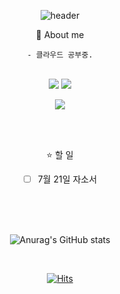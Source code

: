  <div align="center"> 

![header](https://capsule-render.vercel.app/api?type=transparent&color=000000&height=150&section=header&text=Kim_Min_Jun_Git&fontColor=000000&fontSize=90&animation=fadeIn&fontAlignY=55&desc=%20&descAlignY=62&descAlign=62)

:imp: About me

    - 클라우드 공부중.


<br/>

<img src="https://img.shields.io/badge/Hello-000000?style=for-the-badge&logo=aiqfome&logoColor=white">
<a href="https://github.com/Jun914/Kim_Min_Jun_Git"><img src="https://img.shields.io/badge/github-181717?style=for-the-badge&logo=github&logoColor=white">

<a href="https://www.naver.com/"><img src="https://img.shields.io/badge/alswns723@naver.com-03C75A?style=for-the-badge&logo=naver&logoColor=white"> </a>


<br/>
<br/>

:star: 할 일

- [ ] 7월 21일 자소서

<br/>
<br/>
<br/>


![Anurag's GitHub stats](https://github-readme-stats.vercel.app/api?username=Jun914&show_icons=true&theme=radical)

<br/>

[![Hits](https://hits.seeyoufarm.com/api/count/incr/badge.svg?url=https%3A%2F%2Fgithub.com%2FJun914%2FKim_Min_Jun_Git&count_bg=%23000000&title_bg=%23000000&icon=github.svg&icon_color=%23E7E7E7&title=github&edge_flat=false)](https://hits.seeyoufarm.com)
